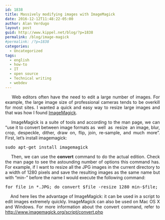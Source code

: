 ```yaml
---
id: 1838
title: Massively modifying images with ImageMagick
date: 2016-12-12T11:48:22-05:00
author: Alan Verdugo
layout: post
guid: http://www.kippel.net/blog/?p=1838
permalink: /blog/image-magick
#permalink: /?p=1838
categories:
  - Uncategorized
tags:
  - english
  - how-to
  - IT
  - open source
  - Technical writing
  - webdev
---
```

<p style="text-align: justify;">
      Web editors often have the need to edit a large number of images. For example, the large image size of professional cameras tends to be overkill for most sites. I wanted a quick and easy way to resize large images and that was how I found <a href="http://www.imagemagick.org/script/index.php" target="_blank">ImageMagick</a>.
</p>

<p style="text-align: justify;">
      ImageMagick is a suite of tools and according to the man page, we can &#8220;use it to convert between image formats as  well  as  resize  an image, blur, crop, despeckle, dither, draw on, flip, join, re-sample, and much more&#8221;. First, let&#8217;s install imagemagick:
</p>

<pre class="theme:son-of-obsidian font:droid-sans-mono font-size-enable:false toolbar:2 striped:false nums:false wrap:true lang:sh decode:true">sudo apt-get install imagemagick</pre>

<p style="text-align: justify;">
      Then, we can use the <strong>convert</strong> command to do the actual edition. Check the man page to see the astounding number of options this command has. For example, if I want to resize all the JPG images in the current directory to a width of 1280 pixels and save the resulting images as the same name but with &#8220;min-&#8221; before the name I would execute the following command:
</p>

<pre class="theme:son-of-obsidian font:droid-sans-mono font-size-enable:false toolbar:2 striped:false nums:false wrap:true lang:sh decode:true">for file in *.JPG; do convert $file -resize 1280 min-$file; done</pre>

<p style="text-align: justify;">
      And here lies the advantage of ImageMagick: it can be used in a script to edit images extremely quickly. ImageMagick can also be used on Mac OS X and Windows. For more information about the convert command, refer to <a href="http://www.imagemagick.org/script/convert.php" target="_blank">http://www.imagemagick.org/script/convert.php</a>
</p>
